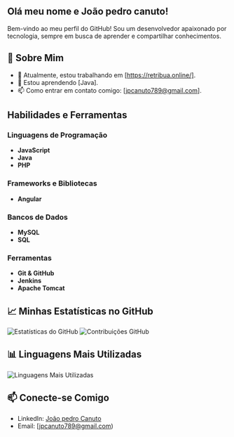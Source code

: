 ## Olá meu nome e João pedro canuto!

Bem-vindo ao meu perfil do GitHub! Sou um desenvolvedor apaixonado por tecnologia, sempre em busca de aprender e compartilhar conhecimentos.

## 🚀 Sobre Mim

- 🔭 Atualmente, estou trabalhando em [https://retribua.online/].
- 🌱 Estou aprendendo [Java].
- 📫 Como entrar em contato comigo: [jpcanuto789@gmail.com].


## Habilidades e Ferramentas

### Linguagens de Programação
- **JavaScript** 
- **Java**
- **PHP**

### Frameworks e Bibliotecas
- **Angular**

### Bancos de Dados
- **MySQL**
- **SQL**

### Ferramentas
- **Git & GitHub**
- **Jenkins**
- **Apache Tomcat**



## 📈 Minhas Estatísticas no GitHub

![Estatísticas do GitHub](https://github-readme-stats.vercel.app/api?username=jonny-canudo&show_icons=true&theme=radical)
![Contribuições GitHub](https://github-readme-streak-stats.herokuapp.com/?user=jonny-canudo&theme=radical)


## 📊 Linguagens Mais Utilizadas

![Linguagens Mais Utilizadas](https://github-readme-stats.vercel.app/api/top-langs/?username=jonny-canudo&layout=compact&theme=radical)



## 📫 Conecte-se Comigo

- LinkedIn: [João pedro Canuto](https://www.linkedin.com/in/jo%C3%A3o-pedro-canuto-a3852a292/)
- Email: [jpcanuto789@gmail.com)


